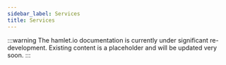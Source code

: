 ```yaml
---
sidebar_label: Services
title: Services
---
```

:::warning
The hamlet.io documentation is currently under significant re-development. Existing content is a placeholder and will be updated very soon.
:::
